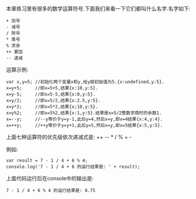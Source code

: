 本章练习里有很多的数学运算符号.下面我们来看一下它们都叫什么名字.名字如下:

    + 加号          
    - 减号
    / 除号
    * 乘号
    % 求余
    ++ 累加
    -- 递减

运算示例:

    var x,y=5; //初始化两个变量x和y,给y赋初始值为5.{x:undefined,y:5}.
    x=y+5;     //即x=5+5,结果{x:10,y:5}.
    x=y-5;     //即x=5-5,结果{x:0,y:5}.
    x=y/2;     //即x=5/2,结果{x:2.5,y:5}.
    x=y*2;     //即x=5*2,结果{x;10,y:5}.
    x=y%2;     //即x=5%2,结果{x:1,y:5}.结果是x=5/2整数求商时的余数1.
    x=--y;     //--y等价于y=y-1,此后y=4,然后x=y,即x=4结果{x:4,y:4}.
    x=++y;     //++y等价于y=y+1,此后y=5,然后x=y,即x=5结果{x:5,y:5}.

上面七种运算符的优先级依次递减式是: ++ -- * / % + -

例如:

    var result = 7 - 1 / 4 + 6 % 4; 
    console.log('7 - 1 / 4 + 6 的运行结果是: ' + result);

上面代码运行后在console中的输出是:
    
    7 - 1 / 4 + 6 % 4 的运行结果是: 8.75
    